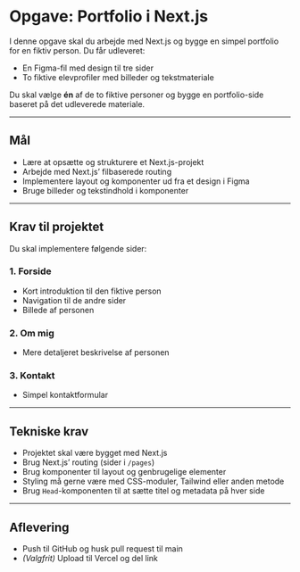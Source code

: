 # Opgave: Portfolio i Next.js


I denne opgave skal du arbejde med Next.js og bygge en simpel portfolio for en fiktiv person. Du får udleveret:

- En Figma-fil med design til tre sider
- To fiktive elevprofiler med billeder og tekstmateriale

Du skal vælge **én** af de to fiktive personer og bygge en portfolio-side baseret på det udleverede materiale.

---

## Mål
- Lære at opsætte og strukturere et Next.js-projekt
- Arbejde med Next.js’ filbaserede routing
- Implementere layout og komponenter ud fra et design i Figma
- Bruge billeder og tekstindhold i komponenter

---

## Krav til projektet

Du skal implementere følgende sider:

### 1. Forside
- Kort introduktion til den fiktive person
- Navigation til de andre sider
- Billede af personen

### 2. Om mig
- Mere detaljeret beskrivelse af personen

### 3. Kontakt
- Simpel kontaktformular

---

## Tekniske krav

- Projektet skal være bygget med Next.js
- Brug Next.js’ routing (sider i `/pages`)
- Brug komponenter til layout og genbrugelige elementer
- Styling må gerne være med CSS-moduler, Tailwind eller anden metode
- Brug `Head`-komponenten til at sætte titel og metadata på hver side

---

## Aflevering

- Push til GitHub og husk pull request til main
- *(Valgfrit)* Upload til Vercel og del link

